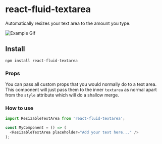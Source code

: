 # react-fluid-textarea
Automatically resizes your text area to the amount you type.

![Example Gif](https://user-images.githubusercontent.com/15030491/33520883-7c6fa288-d7c3-11e7-90c0-6f0ffef8f5b4.gif)

## Install
`npm install react-fluid-textarea`

### Props
You can pass all custom props that you would normally do to a text area. This component will just pass them to the inner `textarea` as normal apart from the `style` attribute which will do a shallow merge.

### How to use
```js
import ResizableTextArea from 'react-fluid-textarea';

const MyComponent = () => (
  <ResizableTextArea placeholder="Add your text here..." />
);
```
